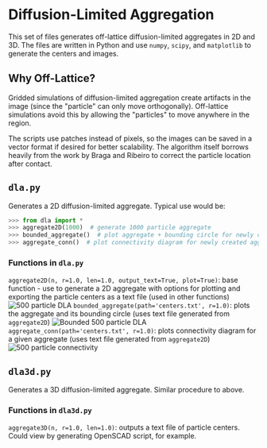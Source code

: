 # Diffusion-Limited Aggregation

This set of files generates off-lattice diffusion-limited aggregates in 2D and 3D. The files are written in Python and use `numpy`, `scipy`, and `matplotlib` to generate the centers and images.

## Why Off-Lattice?
Gridded simulations of diffusion-limited aggregation create artifacts in the image (since the "particle" can only move orthogonally). Off-lattice simulations avoid this by allowing the "particles" to move anywhere in the region.

The scripts use patches instead of pixels, so the images can be saved in a vector format if desired for better scalability. The algorithm itself borrows heavily from the work by Braga and Ribeiro to correct the particle location after contact.

## `dla.py`
Generates a 2D diffusion-limited aggregate. Typical use would be:
```python
>>> from dla import *
>>> aggregate2D(1000)  # generate 1000 particle aggregate
>>> bounded_aggregate()  # plot aggregate + bounding circle for newly created aggregate
>>> aggregate_conn()  # plot connectivity diagram for newly created aggregate
```

### Functions in `dla.py`
`aggregate2D(n, r=1.0, len=1.0, output_text=True, plot=True)`: base function - use to generate a 2D aggregate with options for plotting and exporting the particle centers as a text file (used in other functions)
![500 particle DLA](https://github.com/michlkallen/diffusion_limited_aggregation/blob/master/dla_500_particles.png)
`bounded_aggregate(path='centers.txt', r=1.0)`: plots the aggregate and its bounding circle (uses text file generated from `aggregate2D`)
![Bounded 500 particle DLA](https://github.com/michlkallen/diffusion_limited_aggregation/blob/master/dla_500_bounded.png)
`aggregate_conn(path='centers.txt', r=1.0)`: plots connectivity diagram for a given aggregate (uses text file generated from `aggregate2D`)
![500 particle connectivity](https://github.com/michlkallen/diffusion_limited_aggregation/blob/master/dla_500_connect.png)

## `dla3d.py`
Generates a 3D diffusion-limited aggregate. Similar procedure to above.

### Functions in `dla3d.py`
`aggregate3D(n, r=1.0, len=1.0)`: outputs a text file of particle centers. Could view by generating OpenSCAD script, for example.
